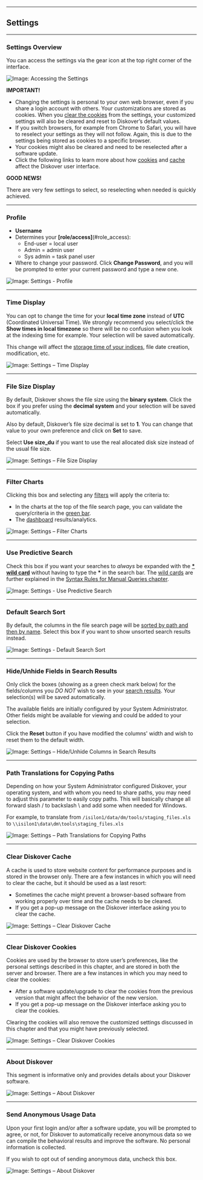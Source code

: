 <p id="settings"></p>

___
## Settings
___

### Settings Overview

You can access the settings  via the gear icon at the top right corner of the interface.

![Image: Accessing the Settings](images/image_menu_gear_icon_selection_settings.png)

**IMPORTANT!**

- Changing the settings is personal to your own web browser, even if you share a login account with others. Your customizations are stored as cookies. When you [clear the cookies](#clear_cookies) from the settings, your customized settings will also be cleared and reset to Diskover’s default values. 
- If you switch browsers, for example from Chrome to Safari, you will have to reselect your settings as they will not follow. Again, this is due to the settings being stored as cookies to a specific browser.
- Your cookies might also be cleared and need to be reselected after a software update.
- Click the following links to learn more about how [cookies](#clear_cookies) and [cache](#clear_cache) affect the Diskover user interface.

**GOOD NEWS!**

There are very few settings to select, so reselecting when needed is quickly achieved.

<p id="profile"></p>

___
### Profile

- **Username**
- Determines your **[role/access]**(#role_access):
  - End-user = local user
  - Admin = admin user
  - Sys admin = task panel user
- Where to change your password. Click **Change Password**, and you will be prompted to enter your current password and type a new one.

![Image: Settings - Profile](images/image_settings_profile_20230214.png)

<p id="time"></p>

___
### Time Display

You can opt to change the time for your  **local time zone**  instead of  **UTC**  (Coordinated Universal Time).  We strongly recommend you select/click the **Show times in local timezone** so there will be no confusion when you look at the indexing time for example. Your selection will be saved automatically.

This change will affect the [storage time of your indices](#indices), file date creation, modification, etc.

![Image: Settings – Time Display](images/image_settings_time_display.png)

<p id="binary_decimal"></p>

___
### File Size Display

By default, Diskover shows the file size using the  **binary system**. Click the box if you prefer using the  **decimal system**  and your selection will be saved automatically.

Also by default, Diskover’s file size decimal is set to  **1**. You can change that value to your own preference and click on  **Set**  to save.

Select **Use size_du** if you want to use the real allocated disk size instead of the usual file size.

![Image: Settings – File Size Display](images/image_settings_file_size_display_20230214.png)

<p id="settings_filter_charts"></p>

___
### Filter Charts

Clicking this box and selecting any [filters](#filters) will apply the criteria to:

- In the charts at the top of the file search page, you can validate the query/criteria in the [green bar](#green_info_bar).
- The [dashboard](#dashboard) results/analytics.

![Image: Settings – Filter Charts](images/image_settings_filter_charts_20230214.png)

<p id="predictive_search"></p>

___
### Use Predictive Search

Check this box if you want your searches to _always_ be expanded with the [**\* wild card**](#asterisk_wildcard) without having to type the **\*** in the search bar. The [wild cards](#wildcards) are further explained in the [Syntax Rules for Manual Queries chapter](#search_syntax).

![Image: Settings - Use Predictive Search](images/image_settings_use_predictive_search.png)

<p id="default_columns_sort"></p>

___
### Default Search Sort

By default, the columns in the file search page will be [sorted by path and then by name](#sort). Select this box if you want to show unsorted search results instead.

![Image: Settings - Default Search Sort](images/image_settings_default_search_sort.png)

<p id="hide_columns"></p>

___
### Hide/Unhide Fields in Search Results

Only click the boxes (showing as a green check mark below) for the fields/columns you _DO NOT_ wish to see in your [search results](#results_pane). Your selection(s) will be saved automatically.

The available fields are initially configured by your System Administrator. Other fields might be available for viewing and could be added to your selection.

Click the  **Reset**  button if you have modified the columns' width and wish to reset them to the default width.

![Image: Settings – Hide/Unhide Columns in Search Results](images/image_settings_hide_fields_in_search_results.png)

<p id="path_translation"></p>

___
### Path Translations for Copying Paths

Depending on how your System Administrator configured Diskover, your operating system, and with whom you need to share paths, you may need to adjust this parameter to easily copy paths. This will basically change all forward slash / to backslash \\ and add some when needed for Windows.

For example, to translate from `/isilon1/data/dm/tools/staging_files.xls` to `\\isilon1\data\dm\tools\staging_files.xls`

![Image: Settings – Path Translations for Copying Paths](images/image_settings_path_translation.png)

<p id="clear_cache"></p>

___
### Clear Diskover Cache

A cache is used to store website content for performance purposes and is stored in the browser only. There are a few instances in which you will need to clear the cache, but it should be used as a last resort:

-  Sometimes the cache might prevent a browser-based software from working properly over time and the cache needs to be cleared.
-  If you get a pop-up message on the Diskover interface asking you to clear the cache.

![Image: Settings – Clear Diskover Cache](images/image_settings_clear_cache.png)

<p id="clear_cookies"></p>

___
### Clear Diskover Cookies

Cookies  are used by the browser to store user’s preferences, like the personal settings described in this chapter, and are stored in both the server and browser. There are a few instances in which you may need to clear the cookies:
- After a software update/upgrade to clear the cookies from the previous version that might affect the behavior of the new version.
- If you get a pop-up message on the Diskover interface asking you to clear the cookies.

Clearing the cookies  will also remove the customized settings discussed in this chapter and that you might have previously selected.

![Image: Settings – Clear Diskover Cookies](images/image_settings_clear_cookies.png)

___
### About Diskover

This segment is informative only and provides details about your Diskover software.

![Image: Settings – About Diskover](images/image_settings_about_diskover_20230214.png)

<p id="anonymous_data"></p>

___
### Send Anonymous Usage Data

Upon your first login and/or after a software update, you will be prompted to agree, or not, for Diskover to automatically receive anonymous data so we can compile the behavioral results and improve the software. No personal information is collected.

If you wish to opt out of sending anonymous data, uncheck this box.

![Image: Settings – About Diskover](images/image_settings_anonymous_data_20230214.png)
